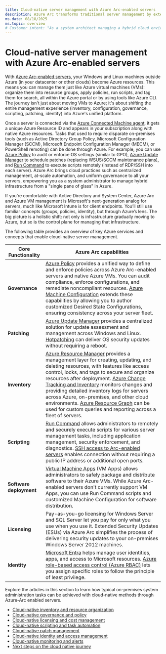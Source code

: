 ```yaml
---
title: Cloud-native server management with Azure Arc-enabled servers
description: Azure Arc transforms traditional server management by extending Azure’s control plane to on-premises and multi-cloud servers. 
ms.date: 08/18/2025
ms.topic: overview
# Customer intent: "As a system architect managing a hybrid cloud environment, I want to understand how to extend Azure's management capabilities to my on-premises and multi-cloud servers."
---
```


# Cloud-native server management with Azure Arc-enabled servers

With [Azure Arc-enabled servers](../overview.md), your Windows and Linux machines outside Azure (in your datacenter or other clouds) become Azure resources. This means you can manage them just like Azure virtual machines (VMs): organize them into resource groups, apply policies, run scripts, and tag them for search, all within the Azure portal or by using tools like Azure CLI. The journey isn't just about moving VMs to Azure; it's about shifting the entire management experience (inventory, configuration, governance, scripting, patching, identity) into Azure's unified platform.

Once a server is connected via the [Azure Connected Machine agent](../agent-overview.md), it gets a unique Azure Resource ID and appears in your subscription along with native Azure resources. Tasks that used to require disparate on-premises tools (such as Active Directory Group Policy, Microsoft Configuration Manager (SCCM), Microsoft Endpoint Configuration Manager (MECM), or PowerShell remoting) can be done through Azure. For example, you can use [Azure Policy](/azure/governance/policy/overview) to audit or enforce OS settings (similar to GPO), [Azure Update Manager](/azure/update-manager/overview) to schedule patches (replacing WSUS/SCCM maintenance plans), and [Run Command](../run-command.md) to execute scripts remotely (instead of RDP/SSH into each server). Azure Arc brings cloud practices such as centralized management, at-scale automation, and uniform governance to all your servers, empowering you as a system administrator to manage hybrid infrastructure from a "single pane of glass" in Azure.

If you’re comfortable with Active Directory and System Center, Azure Arc and Azure VM management is Microsoft's next-generation analog for servers, much like Microsoft Intune is for client endpoints. You’ll still use familiar concepts (groups, policies, identity), but through Azure’s lens. The big picture is a holistic shift: not only is infrastructure gradually moving to Azure, but so is the control plane for managing that infrastructure.

The following table provides an overview of key Azure services and concepts that enable cloud-native server management.

| Core Functionality | Azure Arc capabilities |
| --- | --- |
| **Governance** | [Azure Policy](/azure/governance/policy/overview) provides a unified way to define and enforce policies across Azure Arc-enabled servers and native Azure VMs. You can audit compliance, enforce configurations, and remediate noncompliant resources. [Azure Machine Configuration](/azure/governance/machine-configuration/) extends these capabilities by allowing you to author customized Desired State Configurations, ensuring consistency across your server fleet. |
| **Patching** | [Azure Update Manager](/azure/update-manager/) provides a centralized solution for update assessment and management across Windows and Linux. [Hotpatching](/azure/update-manager/manage-hot-patching-arc-machines) can deliver OS security updates  without requiring a reboot. |
| **Inventory** | [Azure Resource Manager](/azure/azure-resource-manager/management/overview) provides a management layer for creating, updating, and deleting resources, with features like access control, locks, and tags to secure and organize resources after deployment. [Azure Change Tracking and Inventory](/azure/automation/change-tracking/overview-monitoring-agent) monitors changes and providing detailed inventory logs for servers across Azure, on-premises, and other cloud environments. [Azure Resource Graph](/azure/governance/resource-graph/) can be used for custom queries and reporting across a fleet of servers. |
| **Scripting** | [Run Command](../run-command.md) allows administrators to remotely and securely execute scripts for various server management tasks, including application management, security enforcement, and diagnostics. [SSH access to Arc-enabled servers](../ssh-arc-overview.md) enables connection without requiring a public IP address or additional open ports. |
| **Software deployment** | [Virtual Machine Apps](/azure/virtual-machines/vm-applications?tabs=ubuntu) (VM Apps) allows administrators to safely package and distribute software to their Azure VMs. While Azure Arc-enabled servers don't currently support VM Apps, you can use Run Command scripts and customized Machine Configuration for software distribution. |
| **Licensing** | Pay-as-you-go licensing for Windows Server and SQL Server let you pay for only what you use when you use it. Extended Security Updates (ESUs) via Azure Arc simplifies the process of delivering security updates to your on-premises Windows Server 2012 machines. |
| **Identity** | [Microsoft Entra](/entra/fundamentals/whatis) helps manage user identities, apps, and access to Microsoft resources. [Azure  role-based access control (Azure RBAC)](/azure/role-based-access-control/overview) lets you assign specific roles to follow the principle of least privilege. |

Explore the articles in this section to learn how typical on-premises system administration tasks can be achieved with cloud-native methods through Azure-Arc enabled servers.

- [Cloud-native inventory and resource organization](inventory-resource.md)
- [Cloud-native governance and policy](governance-policy.md)
- [Cloud-native licensing and cost management](licensing-cost-management.md)
- [Cloud-native scripting and task automation](scripting-automation.md)
- [Cloud-native patch management](patch-management.md)
- [Cloud-native identity and access management](identity-access.md)
- [Cloud-native monitoring and alerts](monitor-alerts.md)
- [Next steps on the cloud native journey](next-steps.md)
